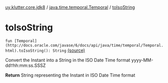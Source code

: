 [uy.klutter.core.jdk8](../index.md) / [java.time.temporal.Temporal](index.md) / [toIsoString](.)


# toIsoString

`fun [Temporal](http://docs.oracle.com/javase/6/docs/api/java/time/temporal/Temporal.html).toIsoString(): String` [(source)](https://github.com/kohesive/klutter/blob/master/core-jdk8/src/main/kotlin/uy/klutter/core/jdk8/Dates.kt#L26)

Convert the Instant into a String in the ISO Date Time format yyyy-MM-dd`T`hh:mm:ss.SSSZ


**Return**
String representing the Instant in ISO Date Time format



